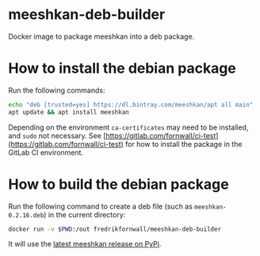 # meeshkan-deb-builder
Docker image to package meeshkan into a deb package.

# How to install the debian package
Run the following commands:

```sh
echo "deb [trusted=yes] https://dl.bintray.com/meeshkan/apt all main" | sudo tee -a /etc/apt/sources.list
apt update && apt install meeshkan
```

Depending on the environment `ca-certificates` may need to be installed, and `sudo` not necessary. See [https://gitlab.com/fornwall/ci-test](https://gitlab.com/fornwall/ci-test) for how to install the package in the GitLab CI environment.

# How to build the debian package
Run the following command to create a deb file (such as `meeshkan-0.2.16.deb`) in the current directory:

```sh
docker run -v $PWD:/out fredrikfornwall/meeshkan-deb-builder
```

It will use the [latest meeshkan release on PyPi](https://pypi.org/project/meeshkan/).
